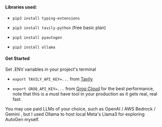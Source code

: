 #### Libraries used:

* `pip3 install typing-extensions`
    
* `pip3 install tavily-python` (free basic plan)
    
* `pip3 install pyautogen`

* `pip3 install ollama`

#### Get Started    

Set .ENV variables in your project's terminal

* `export TAVILY_API_KEY=...` from [Tavily](https://tavily.com/)
    
* `export GROQ_API_KEY=...` from [Groq Cloud](https://console.groq.com/keys) for the best performance, note that this is a must have tool in your production as it gets real, real fast.
    

You may use paid LLMs of your choice, such as OpenAI / AWS Bedrock / Gemini , but I used Ollama to host local Meta's Llama3 for exploring AutoGen myself.
